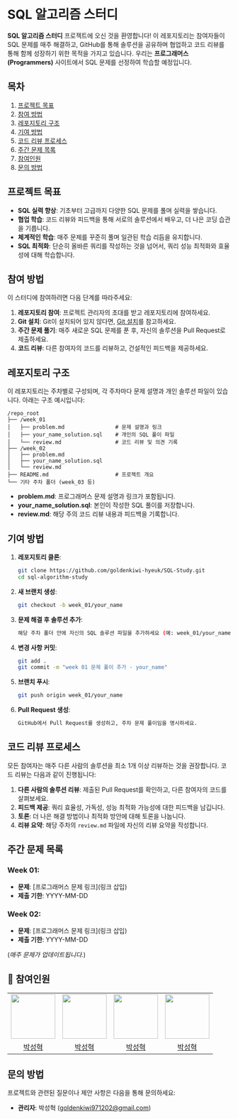 # SQL 알고리즘 스터디

**SQL 알고리즘 스터디** 프로젝트에 오신 것을 환영합니다! 이 레포지토리는 참여자들이 SQL 문제를 매주 해결하고, GitHub를 통해 솔루션을 공유하며 협업하고 코드 리뷰를 통해 함께 성장하기 위한 목적을 가지고 있습니다. 우리는 **프로그래머스(Programmers)** 사이트에서 SQL 문제를 선정하여 학습할 예정입니다.

## 목차

1. [프로젝트 목표](#프로젝트-목표)
2. [참여 방법](#참여-방법)
3. [레포지토리 구조](#레포지토리-구조)
4. [기여 방법](#기여-방법)
5. [코드 리뷰 프로세스](#코드-리뷰-프로세스)
6. [주간 문제 목록](#주간-문제-목록)
7. [참여인원](#참여인원)
8. [문의 방법](#문의-방법)

## 프로젝트 목표

- **SQL 실력 향상**: 기초부터 고급까지 다양한 SQL 문제를 풀며 실력을 쌓습니다.
- **협업 학습**: 코드 리뷰와 피드백을 통해 서로의 솔루션에서 배우고, 더 나은 코딩 습관을 기릅니다.
- **체계적인 학습**: 매주 문제를 꾸준히 풀며 일관된 학습 리듬을 유지합니다.
- **SQL 최적화**: 단순히 올바른 쿼리를 작성하는 것을 넘어서, 쿼리 성능 최적화와 효율성에 대해 학습합니다.

## 참여 방법

이 스터디에 참여하려면 다음 단계를 따라주세요:

1. **레포지토리 참여**: 프로젝트 관리자의 초대를 받고 레포지토리에 참여하세요.
2. **Git 설치**: Git이 설치되어 있지 않다면, [Git 설치](https://git-scm.com/book/ko/v2/Getting-Started-설치)를 참고하세요.
3. **주간 문제 풀기**: 매주 새로운 SQL 문제를 푼 후, 자신의 솔루션을 Pull Request로 제출하세요.
4. **코드 리뷰**: 다른 참여자의 코드를 리뷰하고, 건설적인 피드백을 제공하세요.

## 레포지토리 구조

이 레포지토리는 주차별로 구성되며, 각 주차마다 문제 설명과 개인 솔루션 파일이 있습니다. 아래는 구조 예시입니다:

```plaintext
/repo_root
├── /week_01
│   ├── problem.md                # 문제 설명과 링크
│   ├── your_name_solution.sql    # 개인의 SQL 풀이 파일
│   └── review.md                 # 코드 리뷰 및 의견 기록
├── /week_02
│   ├── problem.md
│   ├── your_name_solution.sql
│   └── review.md
├── README.md                     # 프로젝트 개요
└── 기타 주차 폴더 (week_03 등)
```

- **problem.md**: 프로그래머스 문제 설명과 링크가 포함됩니다.
- **your_name_solution.sql**: 본인이 작성한 SQL 풀이를 저장합니다.
- **review.md**: 해당 주의 코드 리뷰 내용과 피드백을 기록합니다.

## 기여 방법

1. **레포지토리 클론**:
   ```bash
   git clone https://github.com/goldenkiwi-hyeuk/SQL-Study.git
   cd sql-algorithm-study
2. **새 브랜치 생성**:
   ```bash
   git checkout -b week_01/your_name
3. **문제 해결 후 솔루션 추가**:
   ```bash
   해당 주차 폴더 안에 자신의 SQL 솔루션 파일을 추가하세요 (예: week_01/your_name_solution.sql).
4. **변경 사항 커밋**:
   ```bash
   git add .
   git commit -m "week 01 문제 풀이 추가 - your_name"
5. **브랜치 푸시**:
   ```bash
   git push origin week_01/your_name
6. **Pull Request 생성**:
   ```bash
   GitHub에서 Pull Request를 생성하고, 주차 문제 풀이임을 명시하세요.

## 코드 리뷰 프로세스
모든 참여자는 매주 다른 사람의 솔루션을 최소 1개 이상 리뷰하는 것을 권장합니다. 코드 리뷰는 다음과 같이 진행됩니다:

1. **다른 사람의 솔루션 리뷰**: 제출된 Pull Request를 확인하고, 다른 참여자의 코드를 살펴보세요.
2. **피드백 제공**: 쿼리 효율성, 가독성, 성능 최적화 가능성에 대한 피드백을 남깁니다.
3. **토론**: 더 나은 해결 방법이나 최적화 방안에 대해 토론을 나눕니다.
4. **리뷰 요약**: 해당 주차의 `review.md` 파일에 자신의 리뷰 요약을 작성합니다.

## 주간 문제 목록

### Week 01:
- **문제**: [프로그래머스 문제 링크](링크 삽입)
- **제출 기한**: YYYY-MM-DD

### Week 02:
- **문제**: [프로그래머스 문제 링크](링크 삽입)
- **제출 기한**: YYYY-MM-DD

(*매주 문제가 업데이트됩니다.*)

## 👥 참여인원

<table>
  <tr>
    <td>
        <a href="https://github.com/goldenkiwi-hyeuk">
            <img src="" width="100px" />
        </a>
    </td>
    <td>
        <a href="https://github.com/goldenkiwi-hyeuk">
            <img src="" width="100px" />
        </a>
    </td>
    <td>
        <a href="https://github.com/goldenkiwi-hyeuk">
            <img src="" width="100px" />
        </a>
    </td>
    <td>
        <a href="https://github.com/goldenkiwi-hyeuk">
            <img src="" width="100px" />
        </a>
    </td>
  </tr>

  <tr> 
    <td align="center"><a href="https://github.com/goldenkiwi-hyeuk">박성혁</a></td>
    <td align="center"><a href="https://github.com/goldenkiwi-hyeuk">박성혁</a></td>
    <td align="center"><a href="https://github.com/goldenkiwi-hyeuk">박성혁</a></td>
    <td align="center"><a href="https://github.com/goldenkiwi-hyeuk">박성혁</a></td>
  </tr>
</table>

## 문의 방법

프로젝트와 관련된 질문이나 제안 사항은 다음을 통해 문의하세요:

- **관리자**: 박성혁 (goldenkiwi971202@gmail.com)


